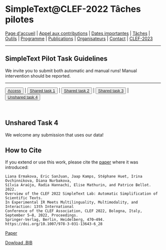 # SimpleText@CLEF-2022 Tâches pilotes

[Page d'accueil](./) | [Appel aux contributions](./CFP) | [Dates importantes](./dates) | [Tâches](./tasks)  | [Outils](./tools) | 
[Programme](./program) | [Publications](./publications) | [Organisateurs](./organisers) | [Contact](./contact) | [CLEF-2023](https://simpletext-project.com/2023/clef)


---

## SimpleText Pilot Task Guidelines

We invite you to submit both automatic and manual runs! Manual intervention should be reported.

---

<button>[Access](./tasks)</button> | <button>[Shared task 1](./task1)</button> | <button>[Shared task 2](./task2)</button> | <button>[Shared task 3](./task3)</button> | <button>[Unshared task 4](./task4)</button>

<br>

## Unshared Task 4

We welcome any submission that uses our data! 

## How to Cite
If you extend or use this work, please cite the [paper](https://doi.org/10.1007/978-3-031-13643-6_28) where it was introduced:
```
Liana Ermakova, Eric SanJuan, Jaap Kamps, Stéphane Huet, Irina Ovchinnikova, Diana Nurbakova, 
Sílvia Araújo, Radia Hannachi, Elise Mathurin, and Patrice Bellot. 2022. 
Overview of the CLEF 2022 SimpleText Lab: Automatic Simplification of Scientific Texts. 
In Experimental IR Meets Multilinguality, Multimodality, and Interaction: 13th International 
Conference of the CLEF Association, CLEF 2022, Bologna, Italy, September 5–8, 2022, Proceedings. 
Springer-Verlag, Berlin, Heidelberg, 470–494. https://doi.org/10.1007/978-3-031-13643-6_28
```
[Paper](https://doi.org/10.1007/978-3-031-13643-6_28)

[Dowload .BIB](../../BibTeX/ermakova_overview_2022.bib)

